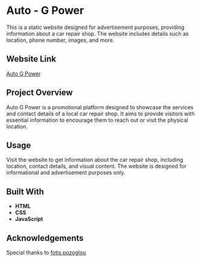 # Auto - G Power 

This is a static website designed for advertisement purposes, providing information about a car repair shop.
The website includes details such as location, phone number, images, and more.

## Website Link 

[Auto G Power](https://gkrimpask.github.io/auto-GPower/) 

## Project Overview

Auto G Power is a promotional platform designed to showcase the services and contact details of a local car repair shop.
It aims to provide visitors with essential information to encourage them to reach out or visit the physical location.

## Usage

Visit the website to get information about the car repair shop, including location, contact details, and visual content.
The website is designed for informational and advertisement purposes only. 

## Built With 

- **HTML**
- **CSS**
- **JavaScript**

## Acknowledgements

Special thanks to [fotis pozoglou](https://github.com/fotispozoglou)
